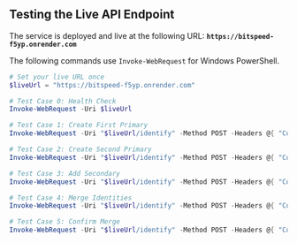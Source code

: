 ## Testing the Live API Endpoint

The service is deployed and live at the following URL:
**`https://bitspeed-f5yp.onrender.com`**


The following commands use `Invoke-WebRequest` for Windows PowerShell.

```powershell
# Set your live URL once
$liveUrl = "https://bitspeed-f5yp.onrender.com"

# Test Case 0: Health Check
Invoke-WebRequest -Uri $liveUrl

# Test Case 1: Create First Primary
Invoke-WebRequest -Uri "$liveUrl/identify" -Method POST -Headers @{ "Content-Type" = "application/json" } -Body '{"email": "george@hillvalley.edu", "phoneNumber": "919191"}'

# Test Case 2: Create Second Primary
Invoke-WebRequest -Uri "$liveUrl/identify" -Method POST -Headers @{ "Content-Type" = "application/json" } -Body '{"email": "biffsucks@hillvalley.edu", "phoneNumber": "717171"}'

# Test Case 3: Add Secondary
Invoke-WebRequest -Uri "$liveUrl/identify" -Method POST -Headers @{ "Content-Type" = "application/json" } -Body '{"email": "george@hillvalley.edu", "phoneNumber": "555-NEW-PHONE"}'

# Test Case 4: Merge Identities
Invoke-WebRequest -Uri "$liveUrl/identify" -Method POST -Headers @{ "Content-Type" = "application/json" } -Body '{"email": "george@hillvalley.edu", "phoneNumber": "717171"}'

# Test Case 5: Confirm Merge
Invoke-WebRequest -Uri "$liveUrl/identify" -Method POST -Headers @{ "Content-Type" = "application/json" } -Body '{"email": "biffsucks@hillvalley.edu"}'
